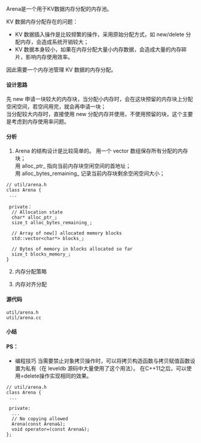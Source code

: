 Arena是一个用于KV数据内存分配的内存池。  

KV 数据内存分配存在的问题：  
- KV 数据插入操作是比较频繁的操作，采用原始分配方式，如 new/delete 分配内存，会造成系统开销较大；  
- KV 数据本身较小，如果在内存分配大量小内存数据，会造成大量的内存碎片，影响内存使用效率。
  
因此需要一个内存池管理 KV 数据的内存分配。

#### 设计思路
先 new 申请一块较大的内存块，当分配小内存时，会在这块预留的内存块上分配空闲空间，若空间用完，就会再申请一块；  
当分配较大内存时，直接使用 new 分配内存并使用，不使用预留的块，这个主要是考虑到内存使用率问题。

#### 分析
1. Arena 的结构设计是比较简单的。
用一个 vector 数组保存所有分配的内存块；   
用 alloc_ptr_ 指向当前内存块空闲空间的首地址；   
用 alloc_bytes_remaining_ 记录当前内存块剩余空闲空间大小；
```
// util/arena.h
class Arena {
 ...

 private：
  // Allocation state
  char* alloc_ptr_;
  size_t alloc_bytes_remaining_;

  // Array of new[] allocated memory blocks
  std::vector<char*> blocks_;

  // Bytes of memory in blocks allocated so far
  size_t blocks_memory_;
}
```
2. 内存分配策略
  

3. 内存对齐分配
#### 源代码
```
util/arena.h 
util/arena.cc
```
#### 小结

#### PS：
- 编程技巧
当需要禁止对象拷贝操作时，可以将拷贝构造函数与拷贝赋值函数设置为私有（在 leveldb 源码中大量使用了这个用法）。
在C++11之后，可以使用=delete操作实现相同的效果。

```
// util/arena.h
class Arena {
 ...

 private:
  ...
  // No copying allowed
  Arena(const Arena&);
  void operator=(const Arena&);
};
```
